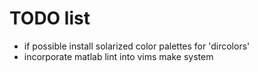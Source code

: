 # TODO list #
* if possible install solarized color palettes for 'dircolors'
* incorporate matlab lint into vims make system
